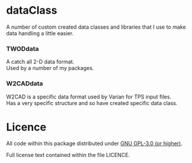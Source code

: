 # dataClass

A number of custom created data classes and libraries that I use to make data handling a little easier.

###  TWODdata

A catch all 2-D data format.  
Used by a number of my packages.  


###  W2CADdata

W2CAD is a specific data format used by Varian for TPS input files.  
Has a very specific structure and so have created specific data class.  

# Licence

All code within this package distributed under [GNU GPL-3.0 (or higher)](https://opensource.org/licenses/GPL-3.0).

Full license text contained within the file LICENCE.
